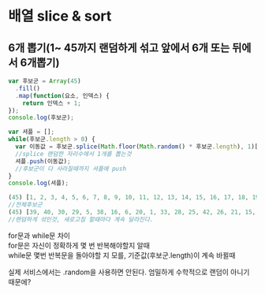 # 배열 slice & sort

## 6개 뽑기\(1~ 45까지 랜덤하게 섞고 앞에서 6개 또는 뒤에서 6개뽑기\)

```javascript
var 후보군 = Array(45)
  .fill()
  .map(function(요소, 인덱스) {
    return 인덱스 + 1;
});
console.log(후보군);

var 셔플 = [];
while(후보군.length > 0) {
  var 이동값 = 후보군.splice(Math.floor(Math.random() * 후보군.length), 1)[0];
  //splice 랜덤한 자리수에서 1개를 뽑는것
  셔플.push(이동값);
  //후보군이 다 사라질때까지 셔플에 push
}
console.log(셔플);

(45) [1, 2, 3, 4, 5, 6, 7, 8, 9, 10, 11, 12, 13, 14, 15, 16, 17, 18, 19, 20, 21, 22, 23, 24, 25, 26, 27, 28, 29, 30, 31, 32, 33, 34, 35, 36, 37, 38, 39, 40, 41, 42, 43, 44, 45]
//전체후보군
(45) [39, 40, 30, 29, 5, 38, 16, 6, 20, 1, 33, 28, 25, 42, 26, 21, 15, 34, 22, 31, 23, 41, 8, 36, 18, 7, 12, 17, 4, 32, 37, 43, 10, 11, 19, 24, 27, 45, 13, 35, 14, 2, 44, 9, 3]
//랜덤하게 섞인것, 새로고침 할때마다 계속 달라진다. 
```

for문과 while문 차이  
for문은 자신이 정확하게 몇 번 반복해야할지 알때  
while문 몇번 반복문을 돌아야할 지 모를, 기준값\(후보군.length\)이 계속 바뀔때

실제 서비스에서는 .random을 사용하면 안된다. 엄밀하게 수학적으로 랜덤이 아니기 때문에?

